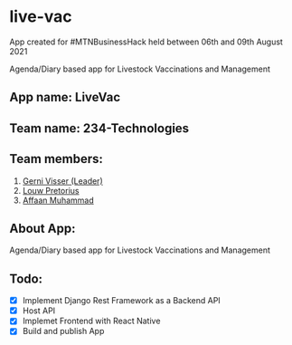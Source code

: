# live-vac
App created for #MTNBusinessHack held between 06th and 09th August 2021

Agenda/Diary based app for Livestock Vaccinations and Management

## App name: LiveVac

## Team name: 234-Technologies

## Team members:
1. [Gerni Visser (Leader)](https://github.com/GerniVisser)
2. [Louw Pretorius](https://github.com/Tokoshima)
3. [Affaan Muhammad](https://github.com/AM-ops)

## About App:
Agenda/Diary based app for Livestock Vaccinations and Management

## Todo:
- [x] Implement Django Rest Framework as a Backend API
- [x] Host API
- [x] Implemet Frontend with React Native
- [x] Build and publish App
